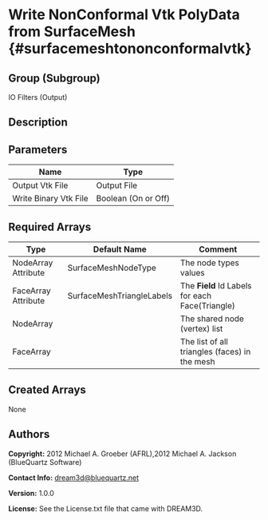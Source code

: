 Write NonConformal Vtk PolyData from SurfaceMesh {#surfacemeshtononconformalvtk}
======

## Group (Subgroup) ##
IO Filters (Output)

## Description ##


## Parameters ##

| Name | Type |
|------|------|
| Output Vtk File | Output File |
| Write Binary Vtk File | Boolean (On or Off) |

## Required Arrays ##

| Type | Default Name | Comment |
|------|--------------|---------|
| NodeArray Attribute | SurfaceMeshNodeType | The node types values |
| FaceArray Attribute | SurfaceMeshTriangleLabels | The **Field** Id Labels for each Face(Triangle) |
| NodeArray | | The shared node (vertex) list |
| FaceArray | | The list of all triangles (faces) in the mesh |

## Created Arrays ##
None



## Authors ##

**Copyright:** 2012 Michael A. Groeber (AFRL),2012 Michael A. Jackson (BlueQuartz Software)

**Contact Info:** dream3d@bluequartz.net

**Version:** 1.0.0

**License:**  See the License.txt file that came with DREAM3D.



